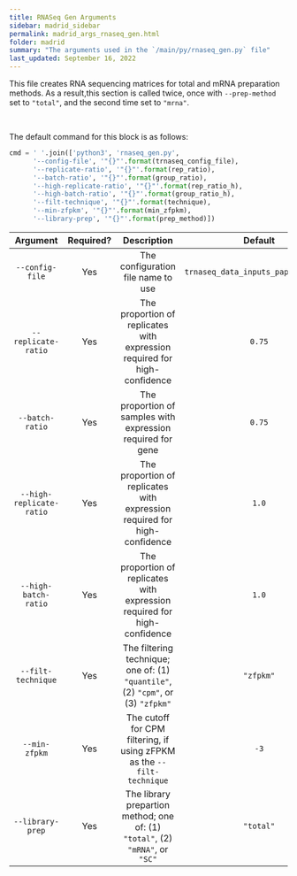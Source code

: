 ```yaml
---
title: RNASeq Gen Arguments
sidebar: madrid_sidebar
permalink: madrid_args_rnaseq_gen.html
folder: madrid
summary: "The arguments used in the `/main/py/rnaseq_gen.py` file"
last_updated: September 16, 2022
---
```


This file creates RNA sequencing matrices for total and mRNA preparation methods. As a result,this section is called twice, once with `--prep-method` set to `"total"`, and the second time set to `"mrna"`.

<br>

The default command for this block is as follows:
```python
cmd = ' '.join(['python3', 'rnaseq_gen.py', 
      '--config-file', '"{}"'.format(trnaseq_config_file), 
      '--replicate-ratio', '"{}"'.format(rep_ratio),   
      '--batch-ratio', '"{}"'.format(group_ratio),        
      '--high-replicate-ratio', '"{}"'.format(rep_ratio_h),    
      '--high-batch-ratio', '"{}"'.format(group_ratio_h),   
      '--filt-technique', '"{}"'.format(technique),  
      '--min-zfpkm', '"{}"'.format(min_zfpkm),
      '--library-prep', '"{}"'.format(prep_method)])       


```



|         Argument         | Required? |                                   Description                                    |               Default               |
|:------------------------:|:---------:|:--------------------------------------------------------------------------------:|:-----------------------------------:|
|     `--config-file`      |    Yes    |                        The configuration file name to use                        | `trnaseq_data_inputs_paper_rm.xlsx` |
|   `--replicate-ratio`    |    Yes    |    The proportion of replicates with expression required for high-confidence     |               `0.75`                |
|     `--batch-ratio`      |    Yes    |           The proportion of samples with expression required for gene            |               `0.75`                |
| `--high-replicate-ratio` |    Yes    |    The proportion of replicates with expression required for high-confidence     |                `1.0`                |
|   `--high-batch-ratio`   |    Yes    |    The proportion of replicates with expression required for high-confidence     |                `1.0`                |
|    `--filt-technique`    |    Yes    | The filtering technique; one of: (1) `"quantile"`, (2) `"cpm"`, or (3) `"zfpkm"` |              `"zfpkm"`              |
|      `--min-zfpkm`       |    Yes    |      The cutoff for CPM filtering, if using zFPKM as the `--filt-technique`      |                `-3`                 |
|     `--library-prep`     |    Yes    |  The library prepartion method; one of: (1) `"total"`, (2) `"mRNA"`, or `"SC"`   |              `"total"`              |
